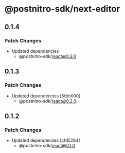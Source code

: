 # @postnitro-sdk/next-editor

## 0.1.4

### Patch Changes

- Updated dependencies
  - @postnitro-sdk/react@0.3.0

## 0.1.3

### Patch Changes

- Updated dependencies [5fbb000]
  - @postnitro-sdk/react@0.2.0

## 0.1.2

### Patch Changes

- Updated dependencies [cfd5294]
  - @postnitro-sdk/react@0.1.0
